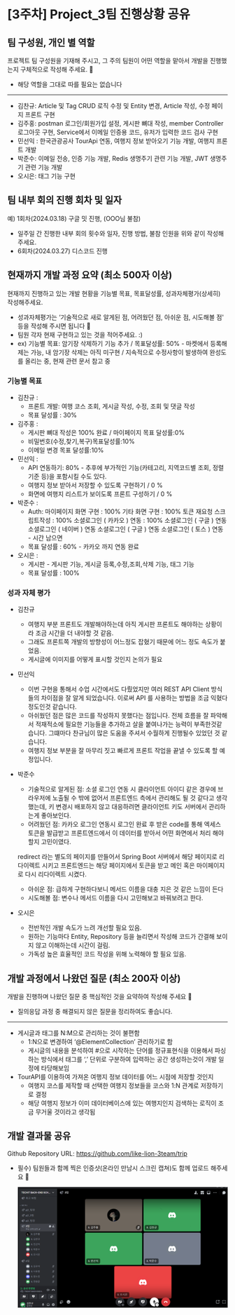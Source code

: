# [3주차] Project_3팀 진행상황 공유

## 팀 구성원, 개인 별 역할

프로젝트 팀 구성원을 기재해 주시고, 그 주의 팀원이 어떤 역할을 맡아서 개발을 진행했는지 구체적으로 작성해 주세요. 🙂

- 해당 역할을 그대로 따를 필요는 없습니다

---

- 김찬규: Article 및 Tag CRUD 로직 수정 및 Entity 변경, Article 작성, 수정 페이지 프론트 구현
- 김주홍: postman 로그인/회원가입 설정, 게시판 뼈대 작성, member Controller 로그아웃 구현, Service에서 이메일 인증용 코드, 유저가 입력한 코드 검사 구현
- 민선익 : 한국관광공사 TourApi 연동, 여행지 정보 받아오기 기능 개발, 여행지 프론트 개발
- 박준수: 이메일 전송, 인증 기능 개발, Redis 생명주기 관련 기능 개발,
  JWT 생명주기 관련 기능 개발
- 오시은: 태그 기능 구현

## 팀 내부 회의 진행 회차 및 일자

예) 1회차(2024.03.18) 구글 밋 진행, (OOO님 불참)

- 일주일 간 진행한 내부 회의 횟수와 일자, 진행 방법, 불참 인원을 위와 같이 작성해 주세요.
- 6회차(2024.03.27) 디스코드 진행

## 현재까지 개발 과정 요약 (최소 500자 이상)

현재까지 진행하고 있는 개발 현황을 기능별 목표, 목표달성률, 성과자체평가(상세히) 작성해주세요.

- 성과자체평가는 ‘기술적으로 새로 알게된 점, 어려웠던 점, 아쉬운 점, 시도해볼 점' 등을 작성해 주시면 됩니다 🙂
- 팀원 각자 현재 구현하고 있는 것을 적어주세요. :)
- ex) 기능별 목표: 암기장 삭제하기 기능 추가 / 목표달성률: 50% - 마켓에서 등록해제는 가능, 내 암기장 삭제는 아직 미구현 / 지속적으로 수정사항이 발생하여 완성도를 올리는 중, 현재 관련 문서 참고 중

### 기능별 목표

- 김찬규 :
    - 프론트 개발: 여행 코스 조회, 게시글 작성, 수정, 조회 및 댓글 작성
    - 목표 달성률 : 30%
- 김주홍 :
    - 게시판 뼈대 작성은 100% 완료 / 마이페이지 목표 달성률:0%
    - 비밀번호(수정,찾기,복구)목표달성률:10%
    - 이메일 변경 목표 달성률:10%
- 민선익 :
    - API 연동하기: 80% - 추후에 부가적인 기능(카테고리, 지역코드별 조회, 정렬 기준 등)을 포함시킬 수도 있다.
    - 여행지 정보 받아서 저장할 수 있도록 구현하기 / 0 %
    - 화면에 여행지 리스트가 보이도록 프론트 구성하기 / 0 %
- 박준수 :
    - Auth:
      마이페이지 화면 구현 : 100%
      기타 화면 구현  : 100%
      토큰 재요청 스크립트작성  : 100%
      소셜로그인 ( 카카오 ) 연동  : 100%
      소셜로그인 ( 구글 ) 연동
      소셜로그인 ( 네이버 ) 연동
      소셜로그인 ( 구글 ) 연동
      소셜로그인 ( 토스 ) 연동 - 시간 남으면
    - 목표 달성률 : 60% - 카카오 까지 연동 완료
- 오시은 :
    - 게시판 - 게시판 기능, 게시글 등록,수정,조회,삭제 기능, 태그 기능
    - 목표 달성률 : 100%

### 성과 자체 평가

- 김찬규
    - 여행지 부분 프론트도 개발해야하는데 아직 게시판 프론트도 해야하는 상황이라 조금 시간을 더 내야할 것 같음.
    - 그래도 프론트쪽 개발의 방향성이 어느정도 잡혔기 때문에 어느 정도 속도가 붙었음.
    - 게시글에 이미지를 어떻게 표시할 것인지 논의가 필요
- 민선익
    - 이번 구현을 통해서 수업 시간에서도 다뤘었지만 여러 REST API Client 방식들의 차이점을 잘 알게 되었습니다. 이로써 API 를 사용하는 방법을 조금 익혔다정도인것 같습니다.
    - 아쉬웠던 점은 많은 코드를 작성하지 못했다는 점입니다. 전체 흐름을 잘 파악해서 적재적소에 필요한 기능들을 추가하고 살을 붙여나가는 능력이 부족한것같습니다. 그떄마다 찬규님이 많은 도움을 주셔서 수월하게 진행될수 있었던 것 같습니다.
    - 여행지 정보 부분을 잘 마무리 짓고 빠르게 프론트 작업을 끝낼 수 있도록 할 예정입니다.
- 박준수
    - 기술적으로 알게된 점: 소셜 로그인 연동 시 클라이언트 아이디 같은 경우에 브라우저에 노출될 수 밖에 없어서 프론트엔드 측에서 관리해도 될 것 같다고 생각했는데, 키 변경시 배포하지 않고 대응하려면 클라이언트 키도 서버에서 관리하는게 좋아보인다.
    - 어려웠던 점: 카카오 로그인 연동시 로그인 완료 후 받은 code를 통해 엑세스 토큰을 발급받고 프론트엔드에서 이 데이터를 받아서 어떤 화면에서 처리 해야 할지 고민이였다.

  redirect 라는 별도의 페이지를 만들어서 Spring Boot 서버에서 해당 페이지로 리다이렉트 시키고 프론트엔드는 해당 페이지에서 토큰을 받고 메인 혹은 마이페이지로 다시 리다이렉트 시켰다.
    - 아쉬운 점: 급하게 구현하다보니 메서드 이름을 대충 지은 것 같은 느낌이 든다
    - 시도해볼 점: 변수나 메서드 이름을 다시 고민해보고 바꿔보려고 한다.
- 오시은
    - 전반적인 개발 속도가 느려 개선할 필요 있음.
    - 원하는 기능마다 Entity, Repository 등을 늘리면서 작성해 코드가 간결해 보이지 않고 이해하는데 시간이 걸림.
    - 가독성 높은 효율적인 코드 작성을 위해 노력해야 할 필요 있음.

## 개발 과정에서 나왔던 질문 (최소 200자 이상)

개발을 진행하며 나왔던 질문 중 핵심적인 것을 요약하여 작성해 주세요 🙂

- 질의응답 과정 중 해결되지 않은 질문을 정리하여도 좋습니다.

---

- 게시글과 태그를 N:M으로 관리하는 것이 불편함
    - 1:N으로 변경하여 ‘@ElementCollection’ 관리하기로 함
    - 게시글의 내용을 분석하여 #으로 시작하는 단어를 정규표현식을 이용해서 파싱하는 방식에서 태그를 ‘,’ 단위로 구분하여 입력하는 공간 생성하는것이 개발 일정에 타당해보임
- TourAPI를 이용하여 가져온 여행지 정보 데이터를 어느 시점에 저장할 것인지
    - 여행지 코스를 제작할 때 선택한 여행지 정보들을 코스와 1:N 관계로 저장하기로 결정
    - 해당 여행지 정보가 이미 데이터베이스에 있는 여행지인지 검색하는 로직이 조금 무거울 것이라고 생각됨


## 개발 결과물 공유

Github Repository URL: https://github.com/like-lion-3team/trip

- 필수) 팀원들과 함께 찍은 인증샷(온라인 만남시 스크린 캡쳐)도 함께 업로드 해주세요 🙂

  ![img/Week2.png](img/Week2.png)